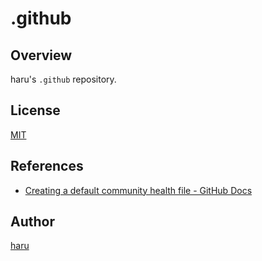 # .github

## Overview

haru's `.github` repository.

## License

[MIT](LICENSE)

## References

- [Creating a default community health file - GitHub Docs](https://docs.github.com/ja/communities/setting-up-your-project-for-healthy-contributions/creating-a-default-community-health-file)

## Author

[haru](https://haru52.com/)
